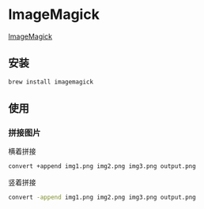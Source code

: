 # ImageMagick

[ImageMagick](https://imagemagick.org/)

## 安装

```sh
brew install imagemagick
```

## 使用

### 拼接图片

横着拼接

```sh
convert +append img1.png img2.png img3.png output.png
```

竖着拼接

```sh
convert -append img1.png img2.png img3.png output.png
```
